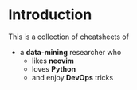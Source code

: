 # Introduction
This is a collection of cheatsheets of 
- a **data-mining** researcher who
  - likes **neovim**
  - loves **Python**
  - and enjoy **DevOps** tricks
